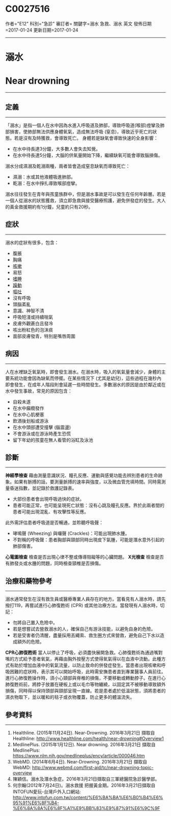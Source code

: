 # C0027516
作者="E12"
科別="急診"
審訂者=
關鍵字=溺水 急救、溺水 英文
發佈日期=2017-01-24
更新日期=2017-01-24

----------
# 溺水
# Near drowning
----------
## 定義
----------

「溺水」是指一個人在水中因為水進入呼吸道及肺部，導致呼吸道(喉部)痙攣及肺部損害，使肺部無法供應身體氧氣，造成無法呼吸 (窒息)，導致近乎死亡的狀態。若是沒有及時獲救，會導致死亡。
身體若是缺氧會導致快速的全身影響：

- 在水中待長達3分鐘，大多數人會失去知覺。
- 在水中待長達5分鐘，大腦的供氧量開始下降，繼續缺氧可能會導致腦損傷。

溺水分成濕溺及乾溺兩種，兩者皆會造成窒息缺氧而導致死亡：

- 濕溺：水或其他液體吸進肺部。
- 乾溺：在水中掙扎導致喉部痙攣。

溺水往往發生在青年與孩童族群中，但是溺水事故是可以發生在任何年齡層。若是一個人從溺水的狀態獲救，須立即急救與接受醫療照護，避免併發症的發生。大人的黃金救援期約有1分鐘，兒童約只有20秒。

## 症狀
----------

溺水的症狀有很多，包含：

- 腹脹
- 胸痛
- [咳嗽](C0010200)
- 易怒
- [嗜睡](C0013144)
- [躁動](C3887611)
- [嘔吐](C0042963)
- 沒有呼吸
- 頭腦紊亂
- 意識、神智不清
- 呼吸短淺或持續喘氣
- 皮膚外觀蒼白且發冷
- 咳出粉紅色的泡沫痰
- 面部皮膚發青，特別是嘴唇周圍
## 病因
----------

人在水裡缺乏氧氣時，即會發生溺水。在溺水時，吸入的氧氣量會減少，身體的主要系統功能會因為缺氧而停擺。在某些情況下 (尤其是幼兒)，這些過程在幾秒內即會發生，在成年人階段則會延遲一些時間發生。多數溺水的原因是由於鄰近或在水中發生事故，常見的原因包含：

- 自殺未遂
- 在水中癲癇發作
- 在水中心肌梗塞
- 飲酒後划船或游泳
- 在水中頭部遭受撞擊 (腦震盪) 
- 不會游泳或在游泳時產生恐慌
- 留下年幼的孩童在無人看管的浴缸及泳池
## 診斷
----------

**神經學檢查**
藉由測量意識狀況、瞳孔反應、運動與感覺功能去辨別患者的生命跡象。如果有脈搏的話，要測量脈搏的速率與強度，以及微血管充填時間。同時需測量昏迷指數，並記錄於救護記錄表。

- 大部份患者會出現呼吸過快的症狀。
- 患者可能正常，也可能呈現死亡狀態：沒有心跳及瞳孔反應。界於此兩者間的患者可能出現混亂、有攻擊性等反應。

此外需評估患者呼吸道是否暢通，並聆聽呼吸聲：

- 哮鳴聲 (Wheezing) 與囉聲 (Crackles)：可能出現肺水腫。
- 不對稱的呼吸聲：患者胸部與頸部同時出現皮下氣腫，可能是潛水意外引起的肺部傷害。

**心電圖檢查**
檢查是否出現心律不整或傳導阻礙等的心臟問題。
**X光檢查**
檢查是否有肺發炎或水腫的問題，同時檢查頸椎是否損傷。 

## 治療和藥物參考
----------

溺水通常發生在沒有救生員或醫療專業人員存在的地方。當看見有人溺水時，請先撥打119，再嘗試進行心肺復甦術 (CPR) 或其他治療方法。當發現有人溺水時，切記：

- 勿將自己置入危險中。
- 若是想嘗試去營救溺水的人，確保自己有游泳技能，以避免自身的危險。
- 若是受害者仍清醒，盡量採用丟繩索、救生圈方式來營救，避免自己下水以造成額外的危險。

**CPR心肺復甦術**
當人以停止了呼吸，必須盡快展開急救。心肺復甦術為通過嘴對嘴的方式給予患者氧氣，再藉由胸外按壓方式使得氧氣得以在血液中流動。此種方式有助於增加血液中的氧氣流量，以防止致命的併發症發生。當患者出現咳嗽和呼吸困難的症狀時，表示其可以開始呼吸，此時需安撫患者直到專業醫事人員前往。
進行心肺復甦操作時，須小心頸部與脊椎的損傷，不要移動或轉動脖子。在進行心肺復甦術前，將脖子放置在硬板上或以毛巾等物纏繞，以固定其不被移動導致額外損傷，同時得以保持頭部與頸部呈現一直線。若是患者處於低溫狀態，須將患者的濕衣物取下，並以暖和的毯子或衣物覆蓋，防止更多的體溫流失。

## 參考資料
----------
1. Healthline. (2015年11月24日). Near-Drowning. 2016年3月21日 擷取自 Healthline:
  http://www.healthline.com/health/near-drowning#Overview1
2. MedlinePlus. (2015年1月12日). Near drowning. 2016年3月21日 擷取自 MedlinePlus:
  https://www.nlm.nih.gov/medlineplus/ency/article/000046.htm
3. WebMD. (2014年6月4日). Near-Drowning. 2016年3月21日 擷取自 WebMD:
  http://www.webmd.com/first-aid/tc/near-drowning-topic-overview
4. 陳穎信。溺水及潛水急症。2016年3月21日擷取自三軍總醫院急診醫學部。
5. 何宗翰(2012年7月24日)。溺水救援 把握黃金期。2016年3月21日擷取自INTOFUN愛玩-台灣戶外入口網站:
  http://www.intofun.com.tw/content/%E6%BA%BA%E6%B0%B4%E6%95%91%E6%8F%B4-%E6%8A%8A%E6%8F%A1%E9%BB%83%E9%87%91%E6%9C%9F


